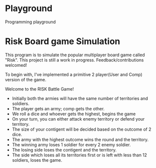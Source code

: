 # Playground
Programming playground


# Risk Board game Simulation
This program is to simulate the popular multiplayer board game called "Risk".
This project is still a work in progress. Feedback/contributions welcomed!


To begin with, I've implemented a primitive 2 player(User and Comp) version of the game.

Welcome to the RISK Battle Game!
- Initially both the armies will have the same number of territories and soldiers.
- The player gets an army; comp gets the other.
- We roll a dice and whoever gets the highest, begins the game
- On your turn, you can either attack enemy territory or defend your territory.
- The size of your contigent will be decided based on the outcome of 2 dice.
- The army with the highest outcome wins the round and the territory. 
- The winning army loses 1 soldier for every 2 enemy soldier.
- The losing side loses the contigent and the territory.
- The side which loses all its territories first or is left with less than 12 soldiers, loses the game.
